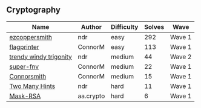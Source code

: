 ## Cryptography

| Name                                                  | Author    | Difficulty | Solves | Wave   |
| ----------------------------------------------------- | --------- | ---------- | ------ | ------ |
| [ezcoppersmith](ezcoppersmith)                        | ndr       | easy       | 292    | Wave 1 |
| [flagprinter](flagprinter)                            | ConnorM   | easy       | 113    | Wave 1 |
| [trendy windy trigonity](trendy%20windy%20trigonity/) | ndr       | medium     | 44     | Wave 2 |
| [super-fnv](super-fnv)                                | ConnorM   | medium     | 22     | Wave 1 |
| [Connorsmith](Connorsmith)                            | ConnorM   | medium     | 15     | Wave 1 |
| [Two Many Hints](Two%20Many%20Hints/)                 | ndr       | hard       | 11     | Wave 1 |
| [Mask-RSA](mask-rsa)                                  | aa.crypto | hard       | 6      | Wave 1 |
